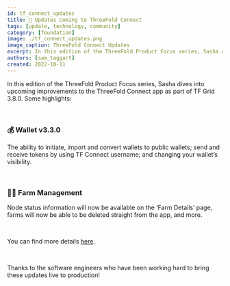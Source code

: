 ```yaml
---
id: tf_connect_updates
title: 📱 Updates Coming to ThreeFold Connect
tags: [update, technology, community]
category: [foundation]
image: ./tf_connect_updates.png
image_caption: ThreeFold Connect Updates
excerpt: In this edition of the ThreeFold Product Focus series, Sasha dives into upcoming improvements to the ThreeFold Connect app as part of TF Grid 3.8.0.
authors: [sam_taggart]
created: 2022-10-11
---
```


In this edition of the ThreeFold Product Focus series, Sasha dives into upcoming improvements to the ThreeFold Connect app as part of TF Grid 3.8.0. Some highlights:

<br/>

### 💰 Wallet v3.3.0
The ability to initiate, import and convert wallets to public wallets; send and receive tokens by using TF Connect username; and changing your wallet’s visibility.

<br/>

### 👩‍🌾 Farm Management
Node status information will now be available on the ‘Farm Details’ page, farms will now be able to be deleted straight from the app, and more.

<br/>

You can find more details [here](https://forum.threefold.io/t/tf-product-focus-tfconnect-app-tfgrid-v3-8-0/3409).

<br/>

Thanks to the software engineers who have been working hard to bring these updates live to production!
